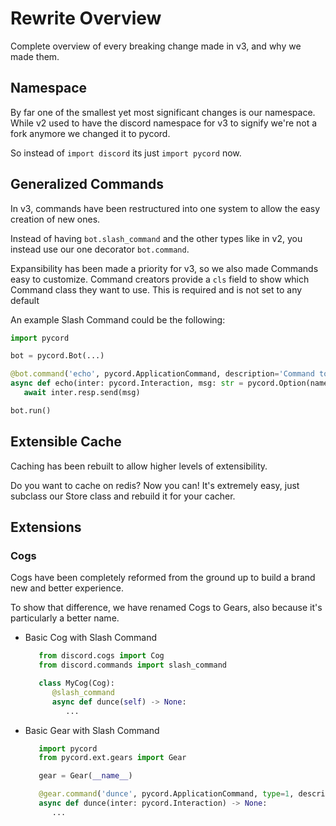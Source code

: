 # Rewrite Overview

Complete overview of every breaking change
made in v3, and why we made them.

## Namespace

By far one of the smallest yet most significant
changes is our namespace.
While v2 used to have the discord namespace
for v3 to signify we're not a fork anymore
we changed it to pycord.

So instead of `import discord` its just
`import pycord` now.

## Generalized Commands

In v3, commands have been restructured
into one system to allow the easy creation
of new ones.

Instead of having `bot.slash_command` and the other types
like in v2, you instead use our one decorator `bot.command`.

Expansibility has been made a priority
for v3, so we also made Commands easy to customize.
Command creators provide a `cls` field to
show which Command class they want to use.
This is required and is not set to any default 

An example Slash Command could be the following:

```py
import pycord

bot = pycord.Bot(...)

@bot.command('echo', pycord.ApplicationCommand, description='Command to echo a message')
async def echo(inter: pycord.Interaction, msg: str = pycord.Option(name='message', description='The message to echo')):
   await inter.resp.send(msg)

bot.run()
```

## Extensible Cache

Caching has been rebuilt to allow
higher levels of extensibility.

Do you want to cache on redis? Now you can!
It's extremely easy, just subclass our
Store class and rebuild it for your cacher.

## Extensions

### Cogs

Cogs have been completely reformed from the
ground up to build a brand new and better
experience.

To show that difference, we have renamed Cogs
to Gears, also because it's particularly a better name.

- Basic Cog with Slash Command
  ```py
     from discord.cogs import Cog
     from discord.commands import slash_command

     class MyCog(Cog):
        @slash_command
        async def dunce(self) -> None:
           ...
   ```

- Basic Gear with Slash Command
  ```py
     import pycord
     from pycord.ext.gears import Gear

     gear = Gear(__name__)

     @gear.command('dunce', pycord.ApplicationCommand, type=1, description='duncy command's)
     async def dunce(inter: pycord.Interaction) -> None:
        ...
  ```

